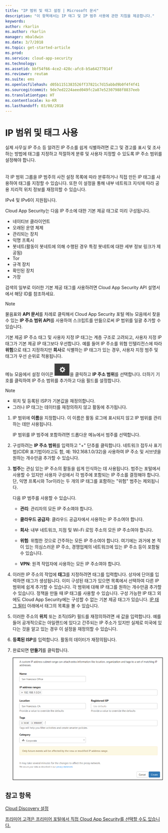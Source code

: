 ```yaml
---
title: "IP 범위 및 태그 설정 | Microsoft 문서"
description: "이 항목에서는 IP 태그 및 IP 범주 사용에 관한 지침을 제공합니다."
keywords: 
author: rkarlin
ms.author: rkarlin
manager: mbaldwin
ms.date: 3/7/2018
ms.topic: get-started-article
ms.prod: 
ms.service: cloud-app-security
ms.technology: 
ms.assetid: bbf54f66-4ce2-428c-afc8-b5a64277014f
ms.reviewer: reutam
ms.suite: ems
ms.openlocfilehash: d05b1151383526ff37821c7d15abbd9b0f4f4f41
ms.sourcegitcommit: 9de7ed2224aeed049fc2a87e52307988f8837eeb
ms.translationtype: HT
ms.contentlocale: ko-KR
ms.lasthandoff: 03/08/2018
---
```

#  <a name="IPtagsandRanges"></a> IP 범위 및 태그 사용

실제 사무실 IP 주소 등 알려진 IP 주소를 쉽게 식별하려면 로그 및 경고를 표시 및 조사하는 방법에 태그를 지정하고 적절하게 분류 및 사용자 지정할 수 있도록 IP 주소 범위를 설정해야 합니다. <br></br>  
각 IP 범위 그룹을 IP 범주의 사전 설정 목록에 따라 분류하거나 직접 만든 IP 태그를 사용하여 태그를 지정할 수 있습니다. 또한 이 설정을 통해 내부 네트워크 지식에 따라 공용 지리적 위치 정보를 재정의할 수 있습니다.  
  
IPv4 및 IPv6이 지원됩니다.  
  
Cloud App Security는 다음 IP 주소에 대한 기본 제공 태그로 미리 구성됩니다. 
- 네이티브 클라이언트
- 오래된 운영 체제
- 관리되는 장치
- 익명 프록시
- 봇네트(활동이 봇네트에 의해 수행된 경우 특정 봇네트에 대한 세부 정보 링크가 제공됨)
- Tor
- 규격 장치
- 확인된 장치
- 가장

검색의 일부로 이러한 기본 제공 태그를 사용하려면 Cloud App Security API 설명서에서 해당 ID를 참조하세요. 

> [!NOTE]
> 물음표와 **API 문서**를 차례로 클릭해서 Cloud App Security 포털 메뉴 모음에서 찾을 수 있는 **IP 주소 범위 API**를 사용하여 스크립트를 만듦으로써 IP 범위를 일괄 추가할 수 있습니다.


기본 제공 IP 주소 태그 및 사용자 지정 IP 태그는 계층 구조로 고려되고, 사용자 지정 IP 태그가 기본 제공 IP 태그보다 우선합니다. 예를 들어 IP 주소를 위협 인텔리전스에 따라 **위험**으로 태그 지정하지만 **회사**로 식별하는 IP 태그가 있는 경우, 사용자 지정 범주 및 태그가 우선 순위로 적용됩니다.

메뉴 모음에서 설정 아이콘 ![설정 아이콘](./media/settings-icon.png "설정 아이콘")을 클릭하고 **IP 주소 범위**를 선택합니다. 더하기 기호를 클릭하여 IP 주소 범위를 추가하고 다음 필드를 설정합니다.  
  
> [!NOTE]  
> - 위치 및 등록된 ISP가 기본값을 재정의합니다.   
> - 그러나 IP 태그는 데이터를 재정의하지 않고 활동에 추가됩니다.  
  
1.  IP 범위에 **이름**을 지정합니다. 이 이름은 활동 로그에 표시되지 않고 IP 범위를 관리하는 데만 사용됩니다.  
  
     IP 범위를 IP 범주에 포함하려면 드롭다운 메뉴에서 범주를 선택합니다.  
  
2.  구성하려는 **IP 주소 범위**를 입력하고 "+" 단추를 클릭합니다. 네트워크 접두사 표기법(CIDR 표기법이라고도 함, 예: 192.168.1.0/32)을 사용하여 IP 주소 및 서브넷을 원하는 개수만큼 추가할 수 있습니다.  
  
3.  **범주**는 관심 있는 IP 주소의 활동을 쉽게 인식하는 데 사용됩니다. 범주는 포털에서 사용할 수 있지만 사용자 구성에서 각 범주에 포함되는 IP 주소를 결정해야 합니다. 단, 익명 프록시와 Tor이라는 두 개의 IP 태그를 포함하는 "위험" 범주는 제외됩니다.  
  
     다음 IP 범주를 사용할 수 있습니다.  
  
    -   **관리**: 관리자의 모든 IP 주소여야 합니다.  
  
    -  **클라우드 공급자**: 클라우드 공급자에서 사용하는 IP 주소여야 합니다.
  
    -   **회사**: 내부 네트워크, 지점 및 Wi-Fi 로밍 주소의 모든 IP 주소여야 합니다.  
  
    -   **위험**: 위험한 것으로 간주하는 모든 IP 주소여야 합니다. 여기에는 과거에 본 적이 있는 의심스러운 IP 주소, 경쟁업체의 네트워크에 있는 IP 주소 등이 포함될 수 있습니다.  
  
    -   **VPN**: 원격 작업자에 사용하는 모든 IP 주소여야 합니다.  
4.  이러한 IP 주소의 작업에 **태그**를 지정하려면 태그를 입력합니다. 상자에 단어를 입력하면 태그가 생성됩니다. 이미 구성된 태그가 있으면 목록에서 선택하여 다른 IP 범위에 쉽게 추가할 수 있습니다. 각 범위에 대해 IP 태그를 원하는 개수만큼 추가할 수 있습니다. 정책을 만들 때 IP 태그를 사용할 수 있습니다.  구성 가능한 IP 태그 외에도 Cloud App Security에는 구성할 수 없는 기본 제공 태그가 있습니다. [IP 태그 필터](activity-filters.md) 아래에서 태그의 목록을 볼 수 있습니다.  
  
5.  이러한 주소의 **위치** 또는 조직(ISP) 필드를 재정의하려면 새 값을 입력합니다. 예를 들어 공개적으로는 아일랜드에 있다고 간주되는 IP 주소가 있지만 실제로 미국에 있다는 것을 알고 있는 경우 이 설정을 재정의할 수 있습니다.  
  
6.  **등록된 ISP**를 입력합니다. 활동의 데이터가 재정의됩니다.  
 
7.   완료되면 **만들기**를 클릭합니다.  
  
     ![newipaddress 범위](./media/newipaddress-range.png "newipaddress 범위")  
  
  
    
## <a name="see-also"></a>참고 항목  
[Cloud Discovery 설정](set-up-cloud-discovery.md)   

[프리미어 고객은 프리미어 포털에서 직접 Cloud App Security를 선택할 수도 있습니다.](https://premier.microsoft.com/)  
  
  